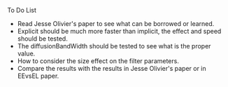 To Do List
- Read Jesse Olivier's paper to see what can be borrowed or learned. 
- Explicit should be much more faster than implicit, the effect and speed should be tested.
- The diffusionBandWidth should be tested to see what is the proper value.
- How to consider the size effect on the filter parameters.
- Compare the results with the results in Jesse Olivier's paper or in EEvsEL paper. 